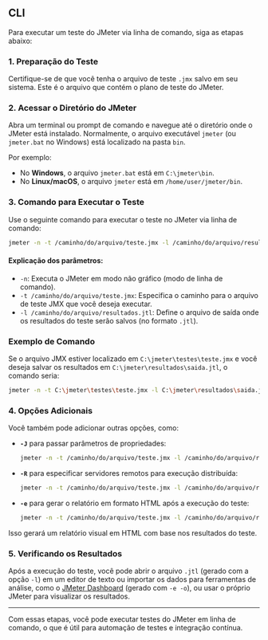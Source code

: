 ## CLI

Para executar um teste do JMeter via linha de comando, siga as etapas abaixo:

### 1. **Preparação do Teste**

Certifique-se de que você tenha o arquivo de teste `.jmx` salvo em seu sistema. Este é o arquivo que contém o plano de teste do JMeter.

### 2. **Acessar o Diretório do JMeter**

Abra um terminal ou prompt de comando e navegue até o diretório onde o JMeter está instalado. Normalmente, o arquivo executável `jmeter` (ou `jmeter.bat` no Windows) está localizado na pasta `bin`.

Por exemplo:

- No **Windows**, o arquivo `jmeter.bat` está em `C:\jmeter\bin`.
- No **Linux/macOS**, o arquivo `jmeter` está em `/home/user/jmeter/bin`.

### 3. **Comando para Executar o Teste**

Use o seguinte comando para executar o teste no JMeter via linha de comando:

```bash
jmeter -n -t /caminho/do/arquivo/teste.jmx -l /caminho/do/arquivo/resultados.jtl
```

#### Explicação dos parâmetros:

- `-n`: Executa o JMeter em modo não gráfico (modo de linha de comando).
- `-t /caminho/do/arquivo/teste.jmx`: Especifica o caminho para o arquivo de teste JMX que você deseja executar.
- `-l /caminho/do/arquivo/resultados.jtl`: Define o arquivo de saída onde os resultados do teste serão salvos (no formato `.jtl`).

### Exemplo de Comando

Se o arquivo JMX estiver localizado em `C:\jmeter\testes\teste.jmx` e você deseja salvar os resultados em `C:\jmeter\resultados\saida.jtl`, o comando seria:

```bash
jmeter -n -t C:\jmeter\testes\teste.jmx -l C:\jmeter\resultados\saida.jtl
```

### 4. **Opções Adicionais**

Você também pode adicionar outras opções, como:

- **`-J`** para passar parâmetros de propriedades:

    ```bash
    jmeter -n -t /caminho/do/arquivo/teste.jmx -l /caminho/do/arquivo/resultados.jtl -JnomeParametro=valor
    ```

- **`-R`** para especificar servidores remotos para execução distribuída:

    ```bash
    jmeter -n -t /caminho/do/arquivo/teste.jmx -l /caminho/do/arquivo/resultados.jtl -Rhost1,host2
    ```

- **`-e`** para gerar o relatório em formato HTML após a execução do teste:

    ```bash
    jmeter -n -t /caminho/do/arquivo/teste.jmx -l /caminho/do/arquivo/resultados.jtl -e -o /caminho/do/relatorio
    ```

Isso gerará um relatório visual em HTML com base nos resultados do teste.

### 5. **Verificando os Resultados**

Após a execução do teste, você pode abrir o arquivo `.jtl` (gerado com a opção `-l`) em um editor de texto ou importar os dados para ferramentas de análise, como o [JMeter Dashboard](https://jmeter.apache.org/usermanual/generating-dashboard.html) (gerado com `-e -o`), ou usar o próprio JMeter para visualizar os resultados.

---

Com essas etapas, você pode executar testes do JMeter em linha de comando, o que é útil para automação de testes e integração contínua.